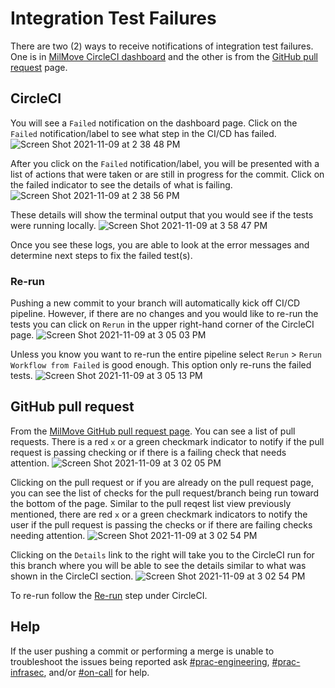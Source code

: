 # Integration Test Failures

There are two (2) ways to receive notifications of integration test failures. 
One is in [MilMove CircleCI dashboard](https://app.circleci.com/pipelines/github/transcom/mymove) 
and the other is from the [GitHub pull request](https://docs.github.com/en/pull-requests/collaborating-with-pull-requests/proposing-changes-to-your-work-with-pull-requests/about-pull-requests) page.

## CircleCI

You will see a `Failed` notification on the dashboard page. Click on the `Failed` notification/label to see what step in the CI/CD has failed.
![Screen Shot 2021-11-09 at 2 38 48 PM](https://user-images.githubusercontent.com/1359520/141003337-a15e2cb5-2036-4752-af00-85b836dd5a44.png)

After you click on the `Failed` notification/label, you will be presented with a list of actions that were taken or are still in progress for the commit.
Click on the failed indicator to see the details of what is failing.
![Screen Shot 2021-11-09 at 2 38 56 PM](https://user-images.githubusercontent.com/1359520/141003369-e26facb8-7f45-4794-acfb-a70f107b879f.png)

These details will show the terminal output that you would see if the tests were running locally.
![Screen Shot 2021-11-09 at 3 58 47 PM](https://user-images.githubusercontent.com/1359520/141011976-2dada386-b769-4d45-aa4f-24c18c87170e.png")

Once you see these logs, you are able to look at the error messages and determine next steps to fix the failed test(s).

### Re-run 
Pushing a new commit to your branch will automatically kick off CI/CD pipeline. However, if there are no changes and you would like to re-run 
the tests you can click on `Rerun` in the upper right-hand corner of the CircleCI page.
![Screen Shot 2021-11-09 at 3 05 03 PM](https://user-images.githubusercontent.com/1359520/141004542-1ea6ff51-1312-4705-8a4b-1a97c06b5fe8.png)

Unless you know you want to re-run the entire pipeline select `Rerun` > `Rerun Workflow from Failed` is good enough. This option only re-runs
the failed tests.
![Screen Shot 2021-11-09 at 3 05 13 PM](https://user-images.githubusercontent.com/1359520/141004562-3c36af65-0851-45b7-a302-450997cfd07e.png)


## GitHub pull request
From the [MilMove GitHub pull request page](https://github.com/transcom/mymove/pulls). You can see a list of pull requests. There is a red `x` or a green checkmark indicator to 
notify if the pull request is passing checking or if there is a failing check that needs attention.
![Screen Shot 2021-11-09 at 3 02 05 PM](https://user-images.githubusercontent.com/1359520/141004355-713bd22a-596c-4270-bcf7-4d6ec0665bcd.png)

Clicking on the pull request or if you are already on the pull request page, you can see the list of checks for the pull request/branch being
run toward the bottom of the page. Similar to the pull reqest list view previously mentioned, there are red `x` or a green checkmark indicators to 
notify the user if the pull request is passing the checks or if there are failing checks needing attention.
![Screen Shot 2021-11-09 at 3 02 54 PM](https://user-images.githubusercontent.com/1359520/141004385-49e4ce35-287d-4659-83c4-30c0bcfdfeaf.png)

Clicking on the `Details` link to the right will take you to the CircleCI run for this branch where you will be able to see the details similar to 
what was shown in the CircleCI section.
![Screen Shot 2021-11-09 at 3 02 54 PM](https://user-images.githubusercontent.com/1359520/141012118-5c070f9f-e34a-4e2a-913e-e17949f519f4.png)

To re-run follow the [Re-run](#re-run) step under CircleCI.

## Help
If the user pushing a commit or performing a merge is unable to troubleshoot the issues being reported ask
[#prac-engineering](https://ustcdp3.slack.com/archives/CP6PTUPQF), [#prac-infrasec](https://ustcdp3.slack.com/archives/CP496B8DB), and/or [#on-call](https://ustcdp3.slack.com/archives/CP4U2NKRT) for help.
